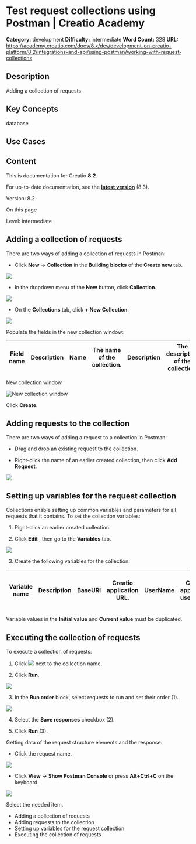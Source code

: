 # Test request collections using Postman | Creatio Academy

**Category:** development **Difficulty:** intermediate **Word Count:** 328
**URL:**
https://academy.creatio.com/docs/8.x/dev/development-on-creatio-platform/8.2/integrations-and-api/using-postman/working-with-request-collections

## Description

Adding a collection of requests

## Key Concepts

database

## Use Cases

## Content

This is documentation for Creatio **8.2**.

For up-to-date documentation, see the
**[latest version](/docs/8.x/dev/development-on-creatio-platform/integrations-and-api/using-postman/working-with-request-collections)**
(8.3).

Version: 8.2

On this page

Level: intermediate

## Adding a collection of requests​

There are two ways of adding a collection of requests in Postman:

- Click **New** → **Collection** in the **Building blocks** of the **Create
  new** tab.

![](https://academy.creatio.com/sites/en/files/documentation/sdk/en/BPMonlineWebSDK/Screenshots/WorkWithCollectionRequestsInPostman/scr_Collection_button_Building_blocks.gif)

- In the dropdown menu of the **New** button, click **Collection**.

![](https://academy.creatio.com/sites/en/files/documentation/sdk/en/BPMonlineWebSDK/Screenshots/WorkWithCollectionRequestsInPostman/scr_New_button.png)

- On the **Collections** tab, click **\+ New Collection**.

![](https://academy.creatio.com/sites/en/files/documentation/sdk/en/BPMonlineWebSDK/Screenshots/WorkWithCollectionRequestsInPostman/scr_New_Collection_button.png)

Populate the fields in the new collection window:

| Field name | Description | **Name** | The name of the collection. | **Description** | The description of the collection. |
| ---------- | ----------- | -------- | --------------------------- | --------------- | ---------------------------------- |

New collection window

![New collection window](https://academy.creatio.com/sites/en/files/documentation/sdk/en/BPMonlineWebSDK/Screenshots/WorkWithCollectionRequestsInPostman/scr_CreateCollectionWindow.png)

Click **Create**.

## Adding requests to the collection​

There are two ways of adding a request to a collection in Postman:

- Drag and drop an existing request to the collection.

- Right-click the name of an earlier created collection, then click **Add
  Request**.

![](https://academy.creatio.com/sites/en/files/documentation/sdk/en/BPMonlineWebSDK/Screenshots/WorkWithCollectionRequestsInPostman/scr_AddRequestInCollection.gif)

## Setting up variables for the request collection​

Collections enable setting up common variables and parameters for all requests
that it contains. To set the collection variables:

1. Right-click an earlier created collection.

2. Click **Edit** , then go to the **Variables** tab.

![](https://academy.creatio.com/sites/en/files/documentation/sdk/en/BPMonlineWebSDK/Screenshots/WorkWithCollectionRequestsInPostman/scr_VariablesSettings.gif)

3. Create the following variables for the collection:

| Variable name | Description | BaseURI | Creatio application URL. | UserName | Creatio application user name. | UserPassword | Creatio application user password. | BPMCSRF | CSRF protection token. | CollectionName | Object collection (database table) name. |
| ------------- | ----------- | ------- | ------------------------ | -------- | ------------------------------ | ------------ | ---------------------------------- | ------- | ---------------------- | -------------- | ---------------------------------------- |

Variable values in the **Initial value** and **Current value** must be
duplicated.

## Executing the collection of requests​

To execute a collection of requests:

1. Click
   ![](https://academy.creatio.com/sites/en/files/documentation/sdk/en/BPMonlineWebSDK/Screenshots/WorkWithCollectionRequestsInPostman/scr_RunCollection_button.png)
   next to the collection name.

2. Click **Run**.

![](https://academy.creatio.com/sites/en/files/documentation/sdk/en/BPMonlineWebSDK/Screenshots/WorkWithCollectionRequestsInPostman/scr_Run_button.png)

3. In the **Run order** block, select requests to run and set their order (1).

![](https://academy.creatio.com/sites/en/files/documentation/sdk/en/BPMonlineWebSDK/Screenshots/WorkWithCollectionRequestsInPostman/scr_RequestOrder.png)

4. Select the **Save responses** checkbox (2).

5. Click **Run** (3).

Getting data of the request structure elements and the response:

- Click the request name.

![](https://academy.creatio.com/sites/en/files/documentation/sdk/en/BPMonlineWebSDK/Screenshots/WorkWithCollectionRequestsInPostman/scr_RequestElements.png)

- Click **View** → **Show Postman Console** or press **Alt+Ctrl+C** on the
  keyboard.

![](https://academy.creatio.com/sites/en/files/documentation/sdk/en/BPMonlineWebSDK/Screenshots/WorkWithCollectionRequestsInPostman/scr_PostmanConsole.gif)

Select the needed item.

- Adding a collection of requests
- Adding requests to the collection
- Setting up variables for the request collection
- Executing the collection of requests
